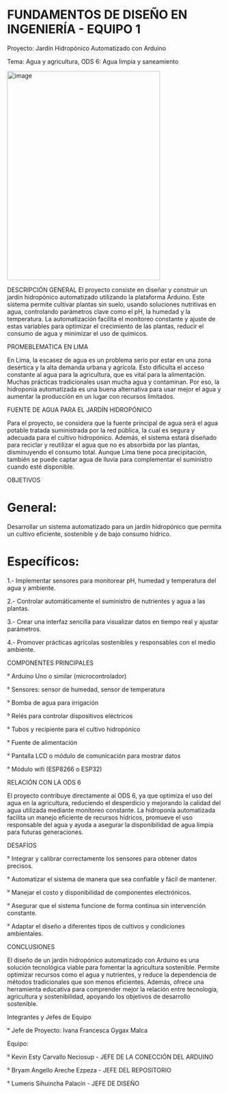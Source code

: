 # FUNDAMENTOS DE DISEÑO EN INGENIERÍA - EQUIPO 1

Proyecto: Jardín Hidropónico Automatizado con Arduino

Tema: Agua y agricultura, ODS 6: Agua limpia y saneamiento

<img width="358" height="488" alt="image" src="https://github.com/user-attachments/assets/dfec6b8f-de22-44cf-a521-91a19284f2d6" />

DESCRIPCIÓN GENERAL
El proyecto consiste en diseñar y construir un jardín hidropónico automatizado utilizando la plataforma Arduino. Este sistema permite cultivar plantas sin suelo, usando soluciones nutritivas en agua, controlando parámetros clave como el pH, la humedad y la temperatura. La automatización facilita el monitoreo constante y ajuste de estas variables para optimizar el crecimiento de las plantas, reducir el consumo de agua y minimizar el uso de químicos.

PROMEBLEMATICA EN LIMA

En Lima, la escasez de agua es un problema serio por estar en una zona desértica y la alta demanda urbana y agrícola. Esto dificulta el acceso constante al agua para la agricultura, que es vital para la alimentación. Muchas prácticas tradicionales usan mucha agua y contaminan. Por eso, la hidroponía automatizada es una buena alternativa para usar mejor el agua y aumentar la producción en un lugar con recursos limitados.

FUENTE DE AGUA PARA EL JARDÍN HIDROPÓNICO

Para el proyecto, se considera que la fuente principal de agua será el agua potable tratada suministrada por la red pública, la cual es segura y adecuada para el cultivo hidropónico. Además, el sistema estará diseñado para reciclar y reutilizar el agua que no es absorbida por las plantas, disminuyendo el consumo total. Aunque Lima tiene poca precipitación, también se puede captar agua de lluvia para complementar el suministro cuando esté disponible.

OBJETIVOS

# General:
Desarrollar un sistema automatizado para un jardín hidropónico que permita un cultivo eficiente, sostenible y de bajo consumo hídrico.

# Específicos:

1.- Implementar sensores para monitorear pH, humedad y temperatura del agua y ambiente.

2.- Controlar automáticamente el suministro de nutrientes y agua a las plantas.

3.- Crear una interfaz sencilla para visualizar datos en tiempo real y ajustar parámetros.

4.- Promover prácticas agrícolas sostenibles y responsables con el medio ambiente.

COMPONENTES PRINCIPALES

° Arduino Uno o similar (microcontrolador)

° Sensores: sensor de humedad, sensor de temperatura

° Bomba de agua para irrigación

° Relés para controlar dispositivos eléctricos

° Tubos y recipiente para el cultivo hidropónico

° Fuente de alimentación

° Pantalla LCD o módulo de comunicación para mostrar datos

° Módulo wifi (ESP8266 o ESP32)

RELACIÓN CON LA ODS 6

El proyecto contribuye directamente al ODS 6, ya que optimiza el uso del agua en la agricultura, reduciendo el desperdicio y mejorando la calidad del agua utilizada mediante monitoreo constante. La hidroponía automatizada facilita un manejo eficiente de recursos hídricos, promueve el uso responsable del agua y ayuda a asegurar la disponibilidad de agua limpia para futuras generaciones.

DESAFÍOS

° Integrar y calibrar correctamente los sensores para obtener datos precisos.

° Automatizar el sistema de manera que sea confiable y fácil de mantener.

° Manejar el costo y disponibilidad de componentes electrónicos.

° Asegurar que el sistema funcione de forma continua sin intervención constante.

° Adaptar el diseño a diferentes tipos de cultivos y condiciones ambientales.

CONCLUSIONES 

El diseño de un jardín hidropónico automatizado con Arduino es una solución tecnológica viable para fomentar la agricultura sostenible. Permite optimizar recursos como el agua y nutrientes, y reduce la dependencia de métodos tradicionales que son menos eficientes. Además, ofrece una herramienta educativa para comprender mejor la relación entre tecnología, agricultura y sostenibilidad, apoyando los objetivos de desarrollo sostenible.

Integrantes y Jefes de Equipo

° Jefe de Proyecto: Ivana Francesca Gygax Malca

Equipo:

° Kevin Esty Carvallo Neciosup - JEFE DE LA CONECCIÓN DEL ARDUINO

° Bryam Angello Areche Ezpeza - JEFE DEL REPOSITORIO

° Lumeris Sihuincha Palacín - JEFE DE DISEÑO
